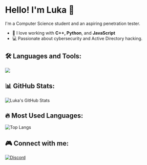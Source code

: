 # Hello! I'm Luka 👋

I'm a Computer Science student and an aspiring penetration tester. 

- 🔹 I love working with **C++, Python**, and **JavaScript**
- 💻 Passionate about cybersecurity and Active Directory hacking.

## 🛠 Languages and Tools:
<p align="left">
  <img src="https://skillicons.dev/icons?i=cpp,py,js,linux,windows,git" />
</p>

## 📊 GitHub Stats:
![Luka's GitHub Stats](https://github-readme-stats.vercel.app/api?username=lukaxdq&show_icons=true&theme=dark)

## 🔥 Most Used Languages:
![Top Langs](https://github-readme-stats.vercel.app/api/top-langs/?username=lukaxdq&layout=compact&theme=dark)

## 🎮 Connect with me:
[![Discord](https://img.shields.io/badge/Discord-Luka1337-5865F2?style=flat&logo=discord)]([https://discord.com/](https://discordapp.com/users/998585779804708864))


